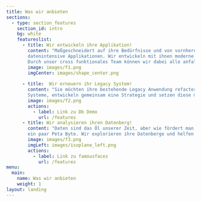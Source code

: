 ```yaml
---
title: Was wir anbieten
sections:
  - type: section_features
    section_id: intro
    bg: white
    featureslist:
      - title: Wir entwickeln ihre Applikation!
        content: "Maßgeschneidert auf ihre Bedürfnisse und von vornherein in einer Cloud ihrer Wahl. Wir sind Spezialisten für hochverfügbare  und 
        datenintensive Applikationen. Wir entwickeln mit ihnen moderne Applikationen und den dazugehörigen DevOps Betrieb. 
        Durch unser cross funktionales Team können wir dabei alle anfallenden Bereiche abdecken: Backend + Web-Frontend/Design + DevOps/Cloud"
        image: images/f1.png
        imgCenter: images/shape_center.png
       
      - title:  Wir erneuern ihr Legacy System!
        content: "Sie möchten ihre bestehende Legacy Anwendung refactoren und wissen nicht wo anfangen? Wir analysieren mit ihnen ihre 
        Systeme, entwickeln gemeinsam eine Strategie und setzen diese mit ihnen um. Wenn sie wollen helfen wir auch mit dem Umzug in die Cloud."
        image: images/f2.png
        actions:
          - label: Link zu Db Demo
            url: /features
      - title: Wir analysieren ihren Datenberg!
        content: "Daten sind das Öl unserer Zeit, aber wie fördert man es? Wir helfen ihnen bei der Analyse ihre Daten egal ob ein paar Mega Byte oder 
        ein paar Peta Byte. Wir explorieren ihre Datenberge und helfen ihnen ihr Geschäft und ihre Kunden besser zu verstehen."
        image: images/f3.png
        imgLeft: images/isoplane_left.png
        actions:
          - label: Link zu famousfaces
            url: /features
menu:
  main:
    name: Was wir anbieten
    weight: 1
layout: landing
---
```


